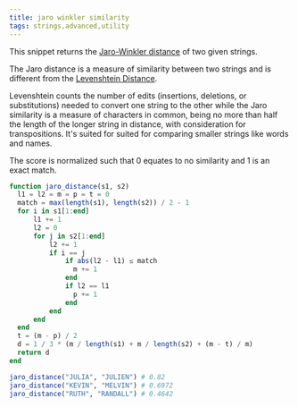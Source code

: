 ```yaml
---
title: jaro winkler similarity
tags: strings,advanced,utility
---
```

This snippet returns the [Jaro-Winkler distance](https://en.wikipedia.org/wiki/Jaro%E2%80%93Winkler_distance#Jaro_Similarity)  of two given strings.

The Jaro distance is a measure of similarity between two strings and is different from the [Levenshtein Distance](https://en.wikipedia.org/wiki/Levenshtein_distance).

Levenshtein counts the number of edits (insertions, deletions, or substitutions) needed to convert one string to the other while the Jaro similarity is a measure of characters in common, being no more than half the length of the longer string in distance, with consideration for transpositions. It's suited for suited for comparing smaller strings like words and names.

The score is normalized such that   0   equates to no similarity and   1   is an exact match.

```jl
function jaro_distance(s1, s2)
  l1 = l2 = m = p = t = 0
  match = max(length(s1), length(s2)) / 2 - 1
  for i in s1[1:end]
      l1 += 1
      l2 = 0
      for j in s2[1:end]
          l2 += 1
          if i == j
              if abs(l2 - l1) ≤ match
                m += 1
              end
              if l2 == l1
                p += 1
              end
          end
      end
  end
  t = (m - p) / 2
  d = 1 / 3 * (m / length(s1) + m / length(s2) + (m - t) / m)
  return d
end
```

```jl
jaro_distance("JULIA", "JULIEN") # 0.82
jaro_distance("KEVIN", "MELVIN") # 0.6972
jaro_distance("RUTH", "RANDALL") # 0.4642
```

